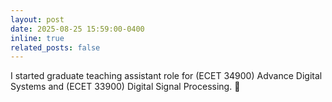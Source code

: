 ```yaml
---
layout: post
date: 2025-08-25 15:59:00-0400
inline: true
related_posts: false
---
```


I started graduate teaching assistant role for (ECET 34900) Advance Digital Systems and (ECET 33900) Digital Signal Processing. 🧐
